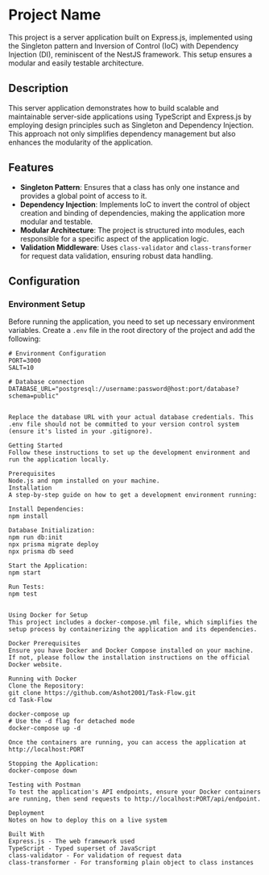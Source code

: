 # Project Name

This project is a server application built on Express.js, implemented using the Singleton pattern and Inversion of Control (IoC) with Dependency Injection (DI), reminiscent of the NestJS framework. This setup ensures a modular and easily testable architecture.

## Description

This server application demonstrates how to build scalable and maintainable server-side applications using TypeScript and Express.js by employing design principles such as Singleton and Dependency Injection. This approach not only simplifies dependency management but also enhances the modularity of the application.

## Features

- **Singleton Pattern**: Ensures that a class has only one instance and provides a global point of access to it.
- **Dependency Injection**: Implements IoC to invert the control of object creation and binding of dependencies, making the application more modular and testable.
- **Modular Architecture**: The project is structured into modules, each responsible for a specific aspect of the application logic.
- **Validation Middleware**: Uses `class-validator` and `class-transformer` for request data validation, ensuring robust data handling.

## Configuration

### Environment Setup

Before running the application, you need to set up necessary environment variables. Create a `.env` file in the root directory of the project and add the following:

```plaintext
# Environment Configuration
PORT=3000
SALT=10

# Database connection
DATABASE_URL="postgresql://username:password@host:port/database?schema=public"


Replace the database URL with your actual database credentials. This .env file should not be committed to your version control system (ensure it's listed in your .gitignore).

Getting Started
Follow these instructions to set up the development environment and run the application locally.

Prerequisites
Node.js and npm installed on your machine.
Installation
A step-by-step guide on how to get a development environment running:

Install Dependencies:
npm install

Database Initialization:
npm run db:init
npx prisma migrate deploy
npx prisma db seed

Start the Application:
npm start

Run Tests:
npm test


Using Docker for Setup
This project includes a docker-compose.yml file, which simplifies the setup process by containerizing the application and its dependencies.

Docker Prerequisites
Ensure you have Docker and Docker Compose installed on your machine. If not, please follow the installation instructions on the official Docker website.

Running with Docker
Clone the Repository:
git clone https://github.com/Ashot2001/Task-Flow.git
cd Task-Flow

docker-compose up
# Use the -d flag for detached mode
docker-compose up -d

Once the containers are running, you can access the application at http://localhost:PORT

Stopping the Application:
docker-compose down

Testing with Postman
To test the application's API endpoints, ensure your Docker containers are running, then send requests to http://localhost:PORT/api/endpoint.

Deployment
Notes on how to deploy this on a live system

Built With
Express.js - The web framework used
TypeScript - Typed superset of JavaScript
class-validator - For validation of request data
class-transformer - For transforming plain object to class instances

